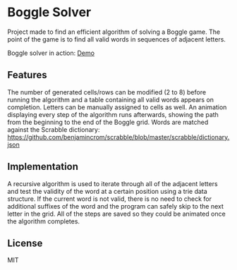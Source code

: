 # Boggle Solver

Project made to find an efficient algorithm of solving a Boggle game.
The point of the game is to find all valid words in sequences of adjacent letters.

Boggle solver in action: [Demo](https://peaceful-borg-3ffc14.netlify.app/)

## Features

The number of generated cells/rows can be modified (2 to 8) before running the algorithm and a table containing all valid words appears on completion.
Letters can be manually assigned to cells as well. 
An animation displaying every step of the algorithm runs afterwards, showing the path from the beginning to the end of the Boggle grid.
Words are matched against the Scrabble dictionary: https://github.com/benjamincrom/scrabble/blob/master/scrabble/dictionary.json

## Implementation

A recursive algorithm is used to iterate through all of the adjacent letters and test the validity of the word at a certain position using a trie data structure.
If the current word is not valid, there is no need to check for additional suffixes of the word and the program can safely skip to the next letter in the grid.
All of the steps are saved so they could be animated once the algorithm completes.

## License

MIT
